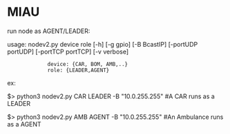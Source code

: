# MIAU
run node as AGENT/LEADER:

usage: nodev2.py device role [-h] [-g gpio] [-B BcastIP] [-portUDP portUDP] [-portTCP portTCP] [-v verbose]

                 device: {CAR, BOM, AMB,..} 
                 role: {LEADER,AGENT}
ex: 

$> python3 nodev2.py CAR LEADER -B "10.0.255.255" #A CAR runs as a LEADER

$> python3 nodev2.py AMB AGENT -B "10.0.255.255"  #An Ambulance runs as a AGENT





